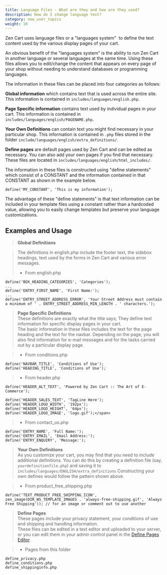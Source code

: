 ```yaml
---
title: Language Files - What are they and how are they used?
description: How do I change language text? 
category: new_user_topics
weight: 10
---
```


Zen Cart uses language files or a "languages system"  to define the text content used by the various display pages of your cart.  

An obvious benefit of the "languages system" is the ability to run Zen Cart in another language or several languages at the same time. Using these files allows you to edit/change the content that appears on every page of your shop without needing to understand databases or programming languages.  

The information in these files can be placed into four categories as follows:  

**Global information** which contains text that is used across the entire site. This information is contained in `includes/languages/english.php`.  

**Page Specific information** contains text used by individual pages in your cart. This information is contained in `includes/languages/english/PAGENAME.php`. 

**Your Own Definitions** can contain text you might find necessary in your particular shop. This information is contained in `.php` files stored in the folder 
`include/languages/english/extra_definitions/`.

**Define pages** are default pages used by Zen Cart and can be edited as necessary. You can also add your own pages if you find that necessary. These files are located in `includes/languages/english/html_includes/`. 

The information in these files is constructed using "define statements" which consist of a CONSTANT and the information contained in that CONSTANT as shown in the example below.  

```
define('MY_CONSTANT', 'This is my information');
```

The advantage of these "define statements" is that text information can be included in your template files using a constant rather than a hardcoded value, 
allowing you to easily change templates but preserve your language customizations.

## **Examples and Usage**

> **Global Definitions**

> The definitions in english.php include the footer text, the sidebox headings, text used by the forms in Zen Cart and various error messages.  
> 
> *   From english.php

```
define('BOX_HEADING_CATEGORIES', 'Categories');
...
define('ENTRY_FIRST_NAME', 'First Name:');
... 
define('ENTRY_STREET_ADDRESS_ERROR', 'Your Street Address must contain a minimum of ' . ENTRY_STREET_ADDRESS_MIN_LENGTH . ' characters.');
```

> **Page Specific Definitions**  
> These definitions are exactly what the title says; They define text information for specific display pages in your cart.  
> The basic information in these files includes the text for the page heading and the text for the navbar. Depending on the page, you will also find information for e-mail messages and for the tasks carried out by a particular display page.  

> *   From conditions.php

```
define('NAVBAR_TITLE', 'Conditions of Use');
define('HEADING_TITLE', 'Conditions of Use');
```

> *   From header.php
```
define('HEADER_ALT_TEXT', 'Powered by Zen Cart :: The Art of E-Commerce');
```

```
define('HEADER_SALES_TEXT', 'TagLine Here');  
define('HEADER_LOGO_WIDTH', '192px');  
define('HEADER_LOGO_HEIGHT', '64px');  
define('HEADER_LOGO_IMAGE', 'logo.gif');</span>
```
> 
> *   From contact_us.php
```
define('ENTRY_NAME', 'Full Name:');
define('ENTRY_EMAIL', 'Email Address:');
define('ENTRY_ENQUIRY', 'Message:');
```


> **Your Own Definitions**  
> As you customize your cart, you may find that you need to include additional definitions. You can do this by creating a definition file (say, `yourdefinitionfile.php`) and saving it to `includes/languages/ENGLISH/extra_definitions`
Constructing your own defines would follow the pattern shown above.  

> *   From product_free_shipping.php
```
define('TEXT_PRODUCT_FREE_SHIPPING_ICON', zen_image(DIR_WS_TEMPLATE_IMAGES . 'always-free-shipping.gif', 'Always Free Shipping')); // for an image or comment out to use another
```

> **Define Pages**  
> These pages include your privacy statement, your conditions of use and shipping and handling information.  
> These files can be edited in a text editor and uploaded to your server, or you can edit them in your admin control panel in the [Define Pages Editor](/user/admin_pages/tools/define_pages/). 

> *   Pages from this folder

```
define_privacy.php  
define_conditions.php  
define_shippinginfo.php
```
